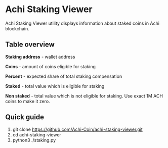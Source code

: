 # Achi Staking Viewer
Achi Staking Viewer utility displays information about staked coins in Achi blockchain.

## Table overview
**Staking address** - wallet address

**Coins** - amount of coins eligible for staking

**Percent** - expected share of total staking compensation

**Staked** - total value which is eligible for staking

**Non staked** - total value which is not eligible for staking. Use exact 1M ACH coins to make it zero.

## Quick guide
1. git clone https://github.com/Achi-Coin/achi-staking-viewer.git
2. cd achi-staking-viewer
3. python3 ./staking.py
